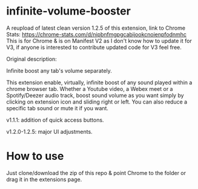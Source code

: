 # infinite-volume-booster

A reupload of latest clean version 1.2.5 of this extension, link to Chrome Stats: https://chrome-stats.com/d/nipbnfmgpgcabijookcnoienpfodnmhc
This is for Chrome & is on Manifest V2 as I don't know how to update it for V3, if anyone is interested to contribute updated code for V3 feel free.


Original description:

Infinite boost any tab's volume separately.

This extension enable, virtually, infinite boost of any sound played within a chrome browser tab. 
 Whether a Youtube video, a Webex meet or a Spotify/Deezer audio track, boost sound volume as you want simply by clicking on extension icon and sliding right or left.
You can also reduce a specific tab sound or mute it if you want.

v1.1.1: addition of quick access buttons.

v1.2.0-1.2.5: major UI adjustments.

# How to use
Just clone/download the zip of this repo & point Chrome to the folder or drag it in the extensions page.
